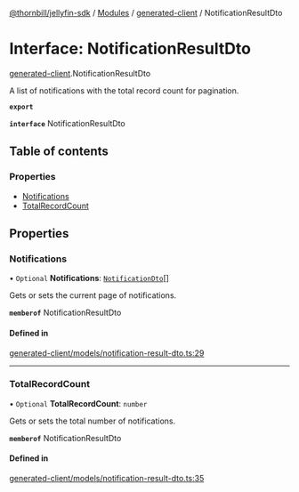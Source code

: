 [@thornbill/jellyfin-sdk](../README.md) / [Modules](../modules.md) / [generated-client](../modules/generated_client.md) / NotificationResultDto

# Interface: NotificationResultDto

[generated-client](../modules/generated_client.md).NotificationResultDto

A list of notifications with the total record count for pagination.

**`export`**

**`interface`** NotificationResultDto

## Table of contents

### Properties

- [Notifications](generated_client.NotificationResultDto.md#notifications)
- [TotalRecordCount](generated_client.NotificationResultDto.md#totalrecordcount)

## Properties

### Notifications

• `Optional` **Notifications**: [`NotificationDto`](generated_client.NotificationDto.md)[]

Gets or sets the current page of notifications.

**`memberof`** NotificationResultDto

#### Defined in

[generated-client/models/notification-result-dto.ts:29](https://github.com/jellyfin/jellyfin-sdk-typescript/blob/fa599ae/src/generated-client/models/notification-result-dto.ts#L29)

___

### TotalRecordCount

• `Optional` **TotalRecordCount**: `number`

Gets or sets the total number of notifications.

**`memberof`** NotificationResultDto

#### Defined in

[generated-client/models/notification-result-dto.ts:35](https://github.com/jellyfin/jellyfin-sdk-typescript/blob/fa599ae/src/generated-client/models/notification-result-dto.ts#L35)
